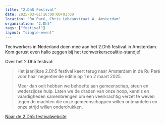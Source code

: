 ```yaml
---
title: "2.Dh5 Festival"
date: 2025-03-01T10:00:00+01:00
location: "Ru Paré, Chris Lebeaustraat 4, Amsterdam"
organisation: "2.Dh5"
tags: ["festival"]
layout: "single-event"
---
```


Techwerkers in Nederland doen mee aan het 2.Dh5 festival in Amsterdam. Kom gerust even hallo zeggen bij het techwerkerscoalitie-standje!

Over het 2.Dh5 festival: 

> Het jaarlijkse 2.Dh5 festival keert terug naar Amsterdam in de Ru Paré voor haar negentiende editie op 1 en 2 maart 2025.
> 
> Meer dan ooit hebben we behoefte aan gemeenschap, steun en wederzijdse hulp. Laten we de draden van onze hoop, kennis en vaardigheden samenbrengen om een veerkrachtig verzet te weven tegen de machten die onze gemeenschappen willen ontmantelen en onze strijd willen onderdrukken.

[Naar de 2.Dh5 festivalwebsite](https://www.2dh5.nl)